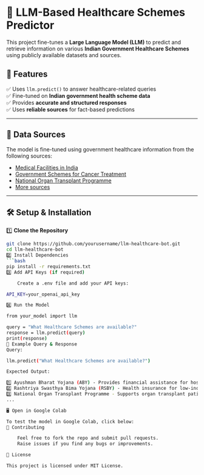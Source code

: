 # 🏥 LLM-Based Healthcare Schemes Predictor  

This project fine-tunes a **Large Language Model (LLM)** to predict and retrieve information on various **Indian Government Healthcare Schemes** using publicly available datasets and sources.  

## 🚀 Features  
✅ Uses `llm.predict()` to answer healthcare-related queries  
✅ Fine-tuned on **Indian government health scheme data**  
✅ Provides **accurate and structured responses**  
✅ Uses **reliable sources** for fact-based predictions  

---

## 🔗 **Data Sources**  
The model is fine-tuned using government healthcare information from the following sources:  

- [Medical Facilities in India](https://wellnessdestinationindia.com/success-story/medical-facilities-in-india)  
- [Government Schemes for Cancer Treatment](https://www.cancerassist.in/govt-schemes-for-cancer-treatment-)  
- [National Organ Transplant Programme](https://dghs.gov.in/content/1353_3_NationalOrganTransplantProgramme.aspx)  
- [More sources](https://pmc.ncbi.nlm.nih.gov/articles/PMC7480502/)  

---

## 🛠️ **Setup & Installation**  

1️⃣ **Clone the Repository**  
```bash
git clone https://github.com/yourusername/llm-healthcare-bot.git
cd llm-healthcare-bot
2️⃣ Install Dependencies
```bash
pip install -r requirements.txt
3️⃣ Add API Keys (if required)

    Create a .env file and add your API keys:

API_KEY=your_openai_api_key

4️⃣ Run the Model

from your_model import llm

query = "What Healthcare Schemes are available?"
response = llm.predict(query)
print(response)
📌 Example Query & Response
Query:

llm.predict("What Healthcare Schemes are available?")

Expected Output:

1️⃣ Ayushman Bharat Yojana (ABY) - Provides financial assistance for hospitalization.  
2️⃣ Rashtriya Swasthya Bima Yojana (RSBY) - Health insurance for low-income families.  
3️⃣ National Organ Transplant Programme - Supports organ transplant patients.  
...

🖥️ Open in Google Colab

To test the model in Google Colab, click below:
🤝 Contributing

    Feel free to fork the repo and submit pull requests.
    Raise issues if you find any bugs or improvements.

📜 License

This project is licensed under MIT License.

